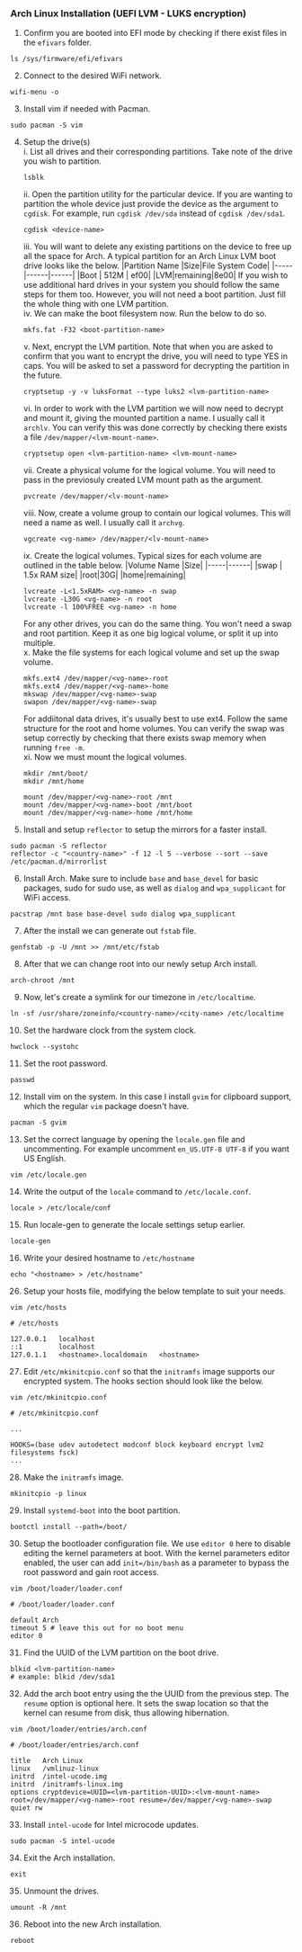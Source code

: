 ### Arch Linux Installation (UEFI LVM - LUKS encryption)

1. Confirm you are booted into EFI mode by checking if there exist files in the `efivars` folder.
```
ls /sys/firmware/efi/efivars
```
2. Connect to the desired WiFi network.
  ```
  wifi-menu -o
  ```
3. Install vim if needed with Pacman.
```
sudo pacman -S vim
```
4. Setup the drive(s)
    <br>
    i. List all drives and their corresponding partitions. Take note of the drive you wish to partition.
    ```
    lsblk
    ```
    ii. Open the partition utility for the particular device. If you are wanting to partition the whole device just provide the device as the argument to `cgdisk`. For example, run `cgdisk /dev/sda` instead of `cgdisk /dev/sda1`.
    ```
    cgdisk <device-name>
    ```
    iii. You will want to delete any existing partitions on the device to free up all the space for Arch. A typical partition for an Arch Linux LVM boot drive looks like the below.
    |Partition Name |Size|File System Code|
    |-----|------|------|
    |Boot | 512M  | ef00|
    |LVM|remaining|8e00|
    If you wish to use additional hard drives in your system you should follow the same steps for them too. However, you will not need a boot partition. Just fill the whole thing with one LVM partition.
    <br>
    iv. We can make the boot filesystem now. Run the below to do so.
    ```
    mkfs.fat -F32 <boot-partition-name>
    ```
    v. Next, encrypt the LVM partition. Note that when you are asked to confirm that you want to encrypt the drive, you will need to type YES in caps. You will be asked to set a password for decrypting the partition in the future.
    ```
    cryptsetup -y -v luksFormat --type luks2 <lvm-partition-name>
    ```
    vi. In order to work with the LVM partition we will now need to decrypt and mount it, giving the mounted partition a name. I usually call it `archlv`. You can verify this was done correctly by checking there exists a file `/dev/mapper/<lvm-mount-name>`.
    ```
    cryptsetup open <lvm-partition-name> <lvm-mount-name>
    ```
    vii. Create a physical volume for the logical volume. You will need to pass in the previosuly created LVM mount path as the argument.
    ```
    pvcreate /dev/mapper/<lv-mount-name>
    ```
    viii. Now, create a volume group to contain our logical volumes. This will need a name as well. I usually call it `archvg`.
    ```
    vgcreate <vg-name> /dev/mapper/<lv-mount-name>
    ```
    ix. Create the logical volumes. Typical sizes for each volume are outlined in the table below.
    |Volume Name |Size|
    |-----|------|
    |swap | 1.5x RAM size|
    |root|30G|
    |home|remaining|
    ```
    lvcreate -L<1.5xRAM> <vg-name> -n swap
    lvcreate -L30G <vg-name> -n root
    lvcreate -l 100%FREE <vg-name> -n home
    ```
    For any other drives, you can do the same thing. You won't need a swap and root partition. Keep it as one big logical volume, or split it up into multiple.
    <br>
    x. Make the file systems for each logical volume and set up the swap volume.
    ```
    mkfs.ext4 /dev/mapper/<vg-name>-root
    mkfs.ext4 /dev/mapper/<vg-name>-home
    mkswap /dev/mapper/<vg-name>-swap
    swapon /dev/mapper/<vg-name>-swap
    ```
    For addiitonal data drives, it's usually best to use ext4. Follow the same structure for the root and home volumes. You can verify the swap was setup correctly by checking that there exists swap memory when running `free -m`.
    <br>
    xi. Now we must mount the logical volumes.
    ```
    mkdir /mnt/boot/
    mkdir /mnt/home
    
    mount /dev/mapper/<vg-name>-root /mnt
    mount /dev/mapper/<vg-name>-boot /mnt/boot
    mount /dev/mapper/<vg-name>-home /mnt/home
    ```
5. Install and setup `reflector` to setup the mirrors for a faster install.
```
sudo pacman -S reflector
reflector -c "<country-name>" -f 12 -l 5 --verbose --sort --save /etc/pacman.d/mirrorlist
```

6. Install Arch. Make sure to include `base` and `base_devel` for basic packages, sudo for sudo use, as well as `dialog` and `wpa_supplicant` for WiFi access.
```
pacstrap /mnt base base-devel sudo dialog wpa_supplicant
```

7. After the install we can generate out `fstab` file.
```
genfstab -p -U /mnt >> /mnt/etc/fstab
```

8. After that we can change root into our newly setup Arch install.
```
arch-chroot /mnt
```
9. Now, let's create a symlink for our timezone in `/etc/localtime`.
```
ln -sf /usr/share/zoneinfo/<country-name>/<city-name> /etc/localtime
```
10. Set the hardware clock from the system clock.
```
hwclock --systohc
```
11. Set the root password.
```
passwd
```
12. Install vim on the system. In this case I install `gvim` for clipboard support, which the regular `vim` package doesn't have.
```
pacman -S gvim
```
13. Set the correct language by opening the `locale.gen` file and uncommenting. For example uncomment `en_US.UTF-8 UTF-8` if you want US English.
```
vim /etc/locale.gen
```
14. Write the output of the `locale` command to `/etc/locale.conf`.
```
locale > /etc/locale/conf
```
15. Run locale-gen to generate the locale settings setup earlier.
```
locale-gen
```
16. Write your desired hostname to `/etc/hostname`
```
echo "<hostname> > /etc/hostname"
```
26. Setup your hosts file, modifying the below template to suit your needs.
```
vim /etc/hosts
```
```
# /etc/hosts

127.0.0.1   localhost
::1         localhost
127.0.1.1   <hostname>.localdomain   <hostname>
```
27. Edit `/etc/mkinitcpio.conf` so that the `initramfs` image supports our encrypted system. The hooks section should look like the below.
```
vim /etc/mkinitcpio.conf
```
```
# /etc/mkinitcpio.conf

...

HOOKS=(base udev autodetect modconf block keyboard encrypt lvm2 filesystems fsck)
...

```
28. Make the `initramfs` image.
```
mkinitcpio -p linux
```
29. Install `systemd-boot` into the boot partition.
```
bootctl install --path=/boot/
```
30. Setup the bootloader configuration file. We use `editor 0` here to disable editing the kernel parameters at boot. With the kernel parameters editor enabled, the user can add `init=/bin/bash` as a parameter to bypass the root password and gain root access.
```
vim /boot/loader/loader.conf
```
```
# /boot/loader/loader.conf

default Arch
timeout 5 # leave this out for no boot menu
editor 0
```
31. Find the UUID of the LVM partition on the boot drive.
```
blkid <lvm-partition-name>
# example: blkid /dev/sda1
```

32. Add the arch boot entry using the the UUID from the previous step. The `resume` option is optional here. It sets the swap location so that the kernel can resume from disk, thus allowing hibernation.

```
vim /boot/loader/entries/arch.conf
```
```
# /boot/loader/entries/arch.conf

title   Arch Linux
linux   /vmlinuz-linux
initrd  /intel-ucode.img
initrd  /initramfs-linux.img
options cryptdevice=UUID=<lvm-partition-UUID>:<lvm-mount-name> root=/dev/mapper/<vg-name>-root resume=/dev/mapper/<vg-name>-swap quiet rw
```
33. Install `intel-ucode` for Intel microcode updates.
```
sudo pacman -S intel-ucode
```
34. Exit the Arch installation.
```
exit
```
35. Unmount the drives.
```
umount -R /mnt
```
36. Reboot into the new Arch installation.
```
reboot
```
